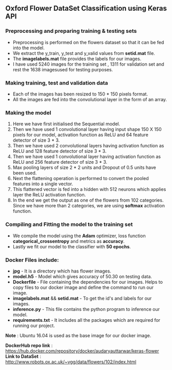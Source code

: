 ## Oxford Flower DataSet Classification using Keras API

### Preprocessing and preparing training & testing sets
* Preprocessing is performed on the flowers dataset so that it can be fed into the model.
* We extract the y_train, y_test and y_valid values from **setid.mat** file.
* The **imagelabels.mat** file provides the labels for our images.
* I have used 5240 images for the training set , 1311 for validation set and rest the 1638 imagesused for testing purposes.

### Making training, test and validation data
* Each of the images has been resized to 150 * 150 pixels format.
* All the images are fed into the convolutional layer in the form of an array.

### Making the model
1. Here we have first initialised the Sequential model.
2. Then we have used 1 convolutional layer having input shape 150 X 150 pixels for our model, activation function as ReLU and 64 feature detector of size 3 * 3.
3. Then we have used 2 convolutional layers having activation function as ReLU and 128 feature detector of size 3 * 3.  
4. Then we have used 1 convolutional layer having activation function as ReLU and 256 feature detector of size 3 * 3.  
5. Max pooling layers of size 2 * 2 units and Dropout of 0.5 units have been used.  
6. Next the flattening operation is performed to convert the pooled features into a single vector.  
7. This flattened vector is fed into a hidden with 512 neurons which applies layer the ReLU activation function.  
8. In the end we get the output as one of the flowers from 102 categories. Since we have more than 2 categories, we are using __softmax__ activation function.  

### Compiling and Fitting the model to the training set
* We compile the model using the **Adam** optimizer, loss function **categorical_crossentropy**  and metrics as **accuracy**.
* Lastly we fit our model to the classifier with **50 epochs**.

### Docker Files include:
* **jpg** - It is a directory which has flower images.
* **model.h5** - Model which gives accuracy of 50.30 on testing data.
* **Dockerfile** - File containing the dependencies for our images. Helps to copy files to our docker image and define the command to run our image. 
* **imagelabels.mat** && **setid.mat** - To get the id's and labels for our images.
* **inference.py** - This file contains the python program to inference our model.
* **requirements.txt** - It includes all the packages which are required for running our project.

__Note__ : Ubuntu 16.04 is used as the base image for our docker image.

**DockerHub repo link** : https://hub.docker.com/repository/docker/audaryauttarwar/keras-flower  
**Link to DataSet** : http://www.robots.ox.ac.uk/~vgg/data/flowers/102/index.html
